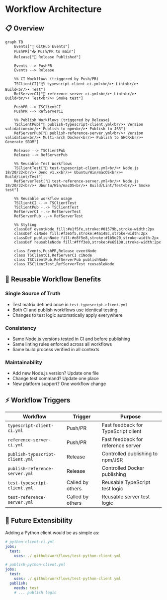# Workflow Architecture

## 📋 Overview

```mermaid
graph TB
    Events["🎯 GitHub Events"]
    PushPR["📤 Push/PR to main"]
    Release["🚀 Release Published"]
    
    Events --> PushPR
    Events --> Release
    
    %% CI Workflows (triggered by Push/PR)
    TSClientCI["📦 typescript-client-ci.yml<br/>• Lint<br/>• Build<br/>• Test"]
    RefServerCI["🐳 reference-server-ci.yml<br/>• Lint<br/>• Build<br/>• Test<br/>• Smoke test"]
    
    PushPR --> TSClientCI
    PushPR --> RefServerCI
    
    %% Publish Workflows (triggered by Release)
    TSClientPub["🚀 publish-typescript-client.yml<br/>• Version validation<br/>• Publish to npm<br/>• Publish to JSR"]
    RefServerPub["🐳 publish-reference-server.yml<br/>• Version validation<br/>• Multi-arch Docker<br/>• Publish to GHCR<br/>• Generate SBOM"]
    
    Release --> TSClientPub
    Release --> RefServerPub
    
    %% Reusable Test Workflows
    TSClientTest["🔧 test-typescript-client.yml<br/>• Node.js 18/20/22<br/>• Deno v1.x<br/>• Ubuntu/Win/macOS<br/>• Build/Lint/Test"]
    RefServerTest["🔧 test-reference-server.yml<br/>• Node.js 18/20/22<br/>• Ubuntu/Win/macOS<br/>• Build/Lint/Test<br/>• Smoke test"]
    
    %% Reusable workflow usage
    TSClientCI -.-> TSClientTest
    TSClientPub -.-> TSClientTest
    RefServerCI -.-> RefServerTest
    RefServerPub -.-> RefServerTest
    
    %% Styling
    classDef eventNode fill:#e1f5fe,stroke:#01579b,stroke-width:2px
    classDef ciNode fill:#f3e5f5,stroke:#4a148c,stroke-width:2px
    classDef publishNode fill:#e8f5e8,stroke:#1b5e20,stroke-width:2px
    classDef reusableNode fill:#fff3e0,stroke:#e65100,stroke-width:2px
    
    class Events,PushPR,Release eventNode
    class TSClientCI,RefServerCI ciNode
    class TSClientPub,RefServerPub publishNode
    class TSClientTest,RefServerTest reusableNode
```

## 🔄 Reusable Workflow Benefits

### **Single Source of Truth**
- Test matrix defined once in `test-typescript-client.yml`
- Both CI and publish workflows use identical testing
- Changes to test logic automatically apply everywhere

### **Consistency**
- Same Node.js versions tested in CI and before publishing
- Same linting rules enforced across all workflows
- Same build process verified in all contexts

### **Maintainability**  
- Add new Node.js version? Update one file
- Change test command? Update one place
- New platform support? One workflow change

## ⚡ Workflow Triggers

| Workflow | Trigger | Purpose |
|----------|---------|---------|
| `typescript-client-ci.yml` | Push/PR | Fast feedback for TypeScript client |
| `reference-server-ci.yml` | Push/PR | Fast feedback for reference server |
| `publish-typescript-client.yml` | Release | Controlled publishing to npm/JSR |
| `publish-reference-server.yml` | Release | Controlled Docker publishing |
| `test-typescript-client.yml` | Called by others | Reusable TypeScript test logic |
| `test-reference-server.yml` | Called by others | Reusable server test logic |

## 🚀 Future Extensibility

Adding a Python client would be as simple as:

```yaml
# python-client-ci.yml
jobs:
  test:
    uses: ./.github/workflows/test-python-client.yml

# publish-python-client.yml  
jobs:
  test:
    uses: ./.github/workflows/test-python-client.yml
  publish:
    needs: test
    # ... publish logic
```

